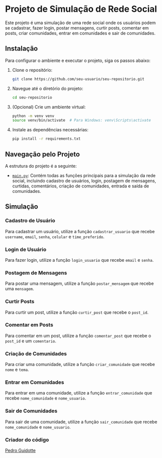 # Projeto de Simulação de Rede Social

Este projeto é uma simulação de uma rede social onde os usuários podem se cadastrar, fazer login, postar mensagens, curtir posts, comentar em posts, criar comunidades, entrar em comunidades e sair de comunidades.

## Instalação

Para configurar o ambiente e executar o projeto, siga os passos abaixo:

1. Clone o repositório:
    ```sh
    git clone https://github.com/seu-usuario/seu-repositorio.git
    ```
2. Navegue até o diretório do projeto:
    ```sh
    cd seu-repositorio
    ```
3. (Opcional) Crie um ambiente virtual:
    ```sh
    python -m venv venv
    source venv/bin/activate  # Para Windows: venv\Scripts\activate
    ```
4. Instale as dependências necessárias:
    ```sh
    pip install -r requirements.txt
    ```

## Navegação pelo Projeto

A estrutura do projeto é a seguinte:


- [`main.py`](command:_github.copilot.openRelativePath?%5B%7B%22scheme%22%3A%22file%22%2C%22authority%22%3A%22%22%2C%22path%22%3A%22%2FC%3A%2FUsers%2Flabsfiap%2FDocuments%2FGitHub%2FE-PitStop-python%2Fmain.py%22%2C%22query%22%3A%22%22%2C%22fragment%22%3A%22%22%7D%2C%225a3b28f7-07a0-4224-b720-3c1942153b3c%22%5D "c:\Users\labsfiap\Documents\GitHub\E-PitStop-python\main.py"): Contém todas as funções principais para a simulação da rede social, incluindo cadastro de usuários, login, postagem de mensagens, curtidas, comentários, criação de comunidades, entrada e saída de comunidades.

## Simulação

### Cadastro de Usuário

Para cadastrar um usuário, utilize a função `cadastrar_usuario` que recebe `username`, `email`, `senha`, `celular` e `time_preferido`.

### Login de Usuário

Para fazer login, utilize a função `login_usuario` que recebe `email` e `senha`.

### Postagem de Mensagens

Para postar uma mensagem, utilize a função `postar_mensagem` que recebe uma `mensagem`.

### Curtir Posts

Para curtir um post, utilize a função `curtir_post` que recebe o `post_id`.

### Comentar em Posts

Para comentar em um post, utilize a função `comentar_post` que recebe o `post_id` e um `comentario`.

### Criação de Comunidades

Para criar uma comunidade, utilize a função `criar_comunidade` que recebe `nome` e `tema`.

### Entrar em Comunidades

Para entrar em uma comunidade, utilize a função `entrar_comunidade` que recebe `nome_comunidade` e `nome_usuario`.

### Sair de Comunidades

Para sair de uma comunidade, utilize a função `sair_comunidade` que recebe `nome_comunidade` e `nome_usuario`.

### Criador do código
[Pedro Guidotte](https://github.com/peguidotte/)